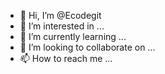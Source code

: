 - 👋 Hi, I’m @Ecodegit
- 👀 I’m interested in ...
- 🌱 I’m currently learning ...
- 💞️ I’m looking to collaborate on ...
- 📫 How to reach me ...

<!---
Ecodegit/Ecodegit is a ✨ special ✨ repository because its `README.md` (this file) appears on your GitHub profile.
You can click the Preview link to take a look at your changes.
--->

